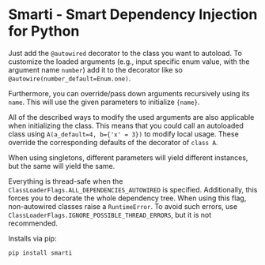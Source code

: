 # Smarti - Smart Dependency Injection for Python

Just add the `@autowired` decorator to the class you want to autoload. To customize the loaded arguments (e.g., input specific enum value, with the argument name `number`) add it to the decorator like so `@autowire(number_default=Enum.one)`.

Furthermore, you can override/pass down arguments recursively using its `name`. This will use the given parameters to initialize `{name}`.

All of the described ways to modify the used arguments are also applicable when initializing the class. This means that you could call an autoloaded class using `A(a_default=4, b={'x' = 3})` to modify local usage. These override the corresponding defaults of the decorator of `class A`.

When using singletons, different parameters will yield different instances, but the same will yield the same.

Everything is thread-safe when the `ClassLoaderFlags.ALL_DEPENDENCIES_AUTOWIRED` is specified. Additionally, this forces you to decorate the whole dependency tree. When using this flag, non-autowired classes raise a `RuntimeError`. To avoid such errors, use `ClassLoaderFlags.IGNORE_POSSIBLE_THREAD_ERRORS`, but it is not recommended. 

Installs via pip:
```
pip install smarti
```
